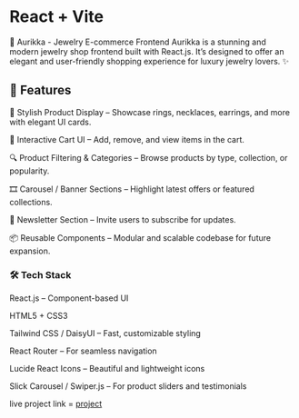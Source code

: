 # React + Vite

💎 Aurikka - Jewelry E-commerce Frontend
Aurikka is a stunning and modern jewelry shop frontend built with React.js. It’s designed to offer an elegant and user-friendly shopping experience for luxury jewelry lovers. ✨

## 🌟 Features

💍 Stylish Product Display – Showcase rings, necklaces, earrings, and more with elegant UI cards.

🛒 Interactive Cart UI – Add, remove, and view items in the cart.

🔍 Product Filtering & Categories – Browse products by type, collection, or popularity.

🎞️ Carousel / Banner Sections – Highlight latest offers or featured collections.

📩 Newsletter Section – Invite users to subscribe for updates.

📦 Reusable Components – Modular and scalable codebase for future expansion.

### 🛠️ Tech Stack

React.js – Component-based UI

HTML5 + CSS3

Tailwind CSS / DaisyUI – Fast, customizable styling

React Router – For seamless navigation

Lucide React Icons – Beautiful and lightweight icons

Slick Carousel / Swiper.js – For product sliders and testimonials

live project link =  [project]()

